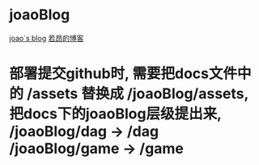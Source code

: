 # joaoBlog
[joao`s blog](https://murongqimiao.github.io/joaoBlog/)
[若昂的博客](https://murongqimiao.github.io/joaoBlog/)


# 部署提交github时, 需要把docs文件中的 /assets 替换成 /joaoBlog/assets, 把docs下的joaoBlog层级提出来, /joaoBlog/dag -> /dag  /joaoBlog/game -> /game
